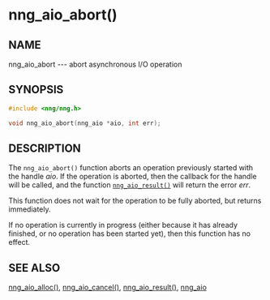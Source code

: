 # nng_aio_abort()

## NAME

nng_aio_abort --- abort asynchronous I/O operation

## SYNOPSIS

```c
#include <nng/nng.h>

void nng_aio_abort(nng_aio *aio, int err);
```

## DESCRIPTION

The `nng_aio_abort()` function aborts an operation previously started
with the handle _aio_.
If the operation is aborted, then the callback
for the handle will be called, and the function
[`nng_aio_result()`](nng_aio_result.md)
will return the error _err_.

This function does not wait for the operation to be fully aborted, but
returns immediately.

If no operation is currently in progress (either because it has already
finished, or no operation has been started yet), then this function
has no effect.

## SEE ALSO

[nng_aio_alloc()](nng_aio_alloc.md),
[nng_aio_cancel()](nng_aio_cancel.md),
[nng_aio_result()](nng_aio_result.md),
[nng_aio](nng_aio.md)
